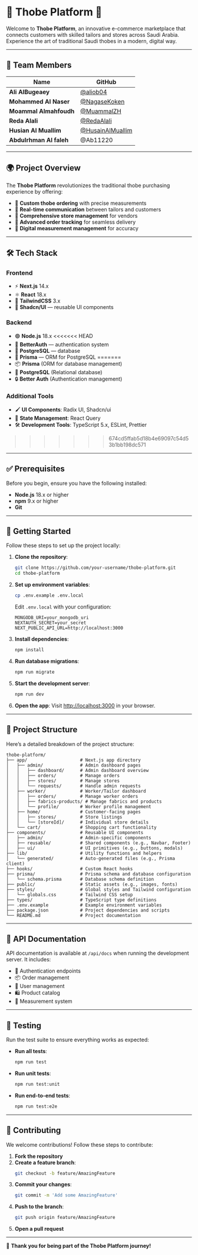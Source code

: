 # 🌟 **Thobe Platform** 🌟

Welcome to **Thobe Platform**, an innovative e-commerce marketplace that connects customers with skilled tailors and stores across Saudi Arabia. Experience the art of traditional Saudi thobes in a modern, digital way.

---

## 👥 **Team Members**

| Name                  | GitHub         |
|-----------------------|----------------|
| **Ali AlBugeaey**     | [@aliob04](https://github.com/aliob04) |
| **Mohammed Al Naser** | [@NagaseKoken](https://github.com/NagaseKoken) |
| **Moammal Almahfoudh**| [@MuammalZH](https://github.com/MuammalZH) |
| **Reda Alali**        | [@RedaAlali](https://github.com/RedaAlali) |
| **Husian Al Muallim** | [@HusainAlMuallim](https://github.com/HusainAlMuallim) |
| **Abdulrhman Al faleh** | @Ab11220     |

---

## 🌍 **Project Overview**

The **Thobe Platform** revolutionizes the traditional thobe purchasing experience by offering:

- 🧵 **Custom thobe ordering** with precise measurements
- 💬 **Real-time communication** between tailors and customers
- 🏬 **Comprehensive store management** for vendors
- 🚚 **Advanced order tracking** for seamless delivery
- 📏 **Digital measurement management** for accuracy

---

## 🛠️ **Tech Stack**

### **Frontend**
- ⚡ **Next.js** 14.x
- ⚛️ **React** 18.x
- 🎨 **TailwindCSS** 3.x
- 🧩 **Shadcn/UI** — reusable UI components

### **Backend**
- 🟢 **Node.js** 18.x
<<<<<<< HEAD
- 🔐 **BetterAuth** — authentication system
- 🐘 **PostgreSQL** — database
- 🔧 **Prisma** — ORM for PostgreSQL
=======
- 📦 **Prisma** (ORM for database management)
- 🐘 **PostgreSQL** (Relational database)
- 🔒 **Better Auth** (Authentication management)

### **Additional Tools**
- 🖌️ **UI Components**: Radix UI, Shadcn/ui
- 🔄 **State Management**: React Query
- 🛠️ **Development Tools**: TypeScript 5.x, ESLint, Prettier
>>>>>>> 674cd5ffab5d18b4e69097c54d53b1bb198dc571

---

## ✅ **Prerequisites**

Before you begin, ensure you have the following installed:

- **Node.js** 18.x or higher
- **npm** 9.x or higher
- **Git**

---

## 🚀 **Getting Started**

Follow these steps to set up the project locally:

1. **Clone the repository**:
   ```bash
   git clone https://github.com/your-username/thobe-platform.git
   cd thobe-platform
   ```

2. **Set up environment variables**:
   ```bash
   cp .env.example .env.local
   ```
   Edit `.env.local` with your configuration:
   ```
   MONGODB_URI=your_mongodb_uri
   NEXTAUTH_SECRET=your_secret
   NEXT_PUBLIC_API_URL=http://localhost:3000
   ```

3. **Install dependencies**:
   ```bash
   npm install
   ```

4. **Run database migrations**:
   ```bash
   npm run migrate
   ```

5. **Start the development server**:
   ```bash
   npm run dev
   ```

6. **Open the app**:
   Visit [http://localhost:3000](http://localhost:3000) in your browser.

---

## 📂 **Project Structure**

Here’s a detailed breakdown of the project structure:

```
thobe-platform/
├── app/                    # Next.js app directory
│   ├── admin/              # Admin dashboard pages
│   │   ├── dashboard/      # Admin dashboard overview
│   │   ├── orders/         # Manage orders
│   │   ├── stores/         # Manage stores
│   │   └── requests/       # Handle admin requests
│   ├── worker/             # Worker/Tailor dashboard
│   │   ├── orders/         # Manage worker orders
│   │   ├── fabrics-products/ # Manage fabrics and products
│   │   └── profile/        # Worker profile management
│   ├── home/               # Customer-facing pages
│   │   ├── stores/         # Store listings
│   │   └── [storeId]/      # Individual store details
│   └── cart/               # Shopping cart functionality
├── components/             # Reusable UI components
│   ├── admin/              # Admin-specific components
│   ├── reusable/           # Shared components (e.g., Navbar, Footer)
│   ├── ui/                 # UI primitives (e.g., buttons, modals)
├── lib/                    # Utility functions and helpers
│   └── generated/          # Auto-generated files (e.g., Prisma client)
├── hooks/                  # Custom React hooks
├── prisma/                 # Prisma schema and database configuration
│   └── schema.prisma       # Database schema definition
├── public/                 # Static assets (e.g., images, fonts)
├── styles/                 # Global styles and Tailwind configuration
│   └── globals.css         # Tailwind CSS setup
├── types/                  # TypeScript type definitions
├── .env.example            # Example environment variables
├── package.json            # Project dependencies and scripts
└── README.md               # Project documentation
```

---

## 📖 **API Documentation**

API documentation is available at `/api/docs` when running the development server. It includes:

- 🔑 Authentication endpoints
- 📦 Order management
- 👤 User management
- 🛍️ Product catalog
- 📏 Measurement system

---

## 🧪 **Testing**

Run the test suite to ensure everything works as expected:

- **Run all tests**:
  ```bash
  npm run test
  ```

- **Run unit tests**:
  ```bash
  npm run test:unit
  ```

- **Run end-to-end tests**:
  ```bash
  npm run test:e2e
  ```

---

## 🤝 **Contributing**

We welcome contributions! Follow these steps to contribute:

1. **Fork the repository**
2. **Create a feature branch**:
   ```bash
   git checkout -b feature/AmazingFeature
   ```
3. **Commit your changes**:
   ```bash
   git commit -m 'Add some AmazingFeature'
   ```
4. **Push to the branch**:
   ```bash
   git push origin feature/AmazingFeature
   ```
5. **Open a pull request**

---

🎉 **Thank you for being part of the Thobe Platform journey!**
